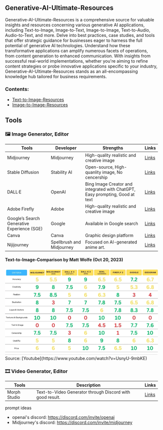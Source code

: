 ## Generative-AI-Ultimate-Resources

Generative-AI-Ultimate-Resources is a comprehensive source for valuable insights and resources concerning various generative AI applications, including Text-to-Image, Image-to-Text, Image-to-Image, Text-to-Audio, Audio-to-Text, and more. Delve into best practices, case studies, and tools that offer strategic guidance for businesses eager to harness the full potential of generative AI technologies. Understand how these transformative applications can amplify numerous facets of operations, from content generation to enhanced communication. With insights from successful real-world implementations, whether you're aiming to refine content strategies or probe innovative applications specific to your industry, Generative-AI-Ultimate-Resources stands as an all-encompassing knowledge hub tailored for business requirements.

### Contents:
- [Text-to-Image-Resources](https://github.com/jingwora/Generative-AI-Ultimate-Resources/blob/main/contents/Text-to-Image-Prompts-Resources.md)
- [Image-to-Image-Resources](https://github.com/jingwora/Generative-AI-Ultimate-Resources/blob/main/contents/Image-to-Image-Resources.md)

## Tools

### 🖼️ Image Generator, Editor

| **Tools** | **Developer** | **Strengths** | **Links** |
|-----|-----|-----|-----|
| Midjourney | Midjourney | High-quality realistic and creative image | [Links](https://www.midjourney.com/) |
| Stable Diffusion | Stability AI |  Open-source, High-quanlity image, No cencership | [Links](https://ja.stability.ai/stable-diffusion) |
| DALL·E | OpenAI | Bing Image Creator and integrated with ChatGPT, Easy prompting, Good at text  | [Links](https://openai.com/dall-e-3) |
| Adobe Firefly | Adobe | High-quality realistic and creative image | [Links](https://firefly.adobe.com/) |
| Google’s Search Generative Experience (SGE)  | Google  | Available in Google search | [Links](https://firefly.adobe.com/) |
| Canva | Canva | Graphic design platform | [Links](https://www.canva.com/ai-image-generator/) |
| Nijijourney | Spellbrush and Midjourney | Focused on AI-generated anime art. | [Links](https://nijijourney.com/ja/) |

#### Text-to-Image-Comparison by Matt Wolfe (Oct 20, 2023)

<img src="https://github.com/jingwora/Generative-AI-Ultimate-Resources/blob/main/images/Generative-AI-Ultimate-Resources/Text-to-Image-Comparison.png?raw=true" width="900"/>
Source: [Youtube](https://www.youtube.com/watch?v=UsnyU-9mbKE)

### 🎞️ Video Generator, Editor

| **Tools** | **Description** | **Links** |
|-----|-----|-----|
| Morph Studio | Text-to-Video Generator through Discord with good result. | [Links](https://www.morphstudio.xyz/) |

prompt ideas
- openai's discord: https://discord.com/invite/openai
- Midjourney's discord: https://discord.com/invite/midjourney






